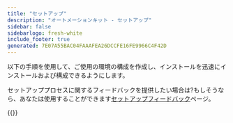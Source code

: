 ```yaml
---
title: "セットアップ"
description: "オートメーションキット - セットアップ"
sidebar: false
sidebarlogo: fresh-white
include_footer: true
generated: 7E07A55BAC04FAAAFEA26DCCFE16FE9966C4F42D
---
```


以下の手順を使用して、ご使用の環境の構成を作成し、インストールを迅速にインストールおよび構成できるようにします。

セットアッププロセスに関するフィードバックを提供したい場合は?もしそうなら、あなたは使用することができます[セットアップフィードバック](/ja/get-started/setup-feedback)ページ。

{{<questions name="/content/ja/get-started/setup.json" completed="セットアップ手順を完了していただきありがとうございます" showNavigationButtons=true locale="ja">}}
